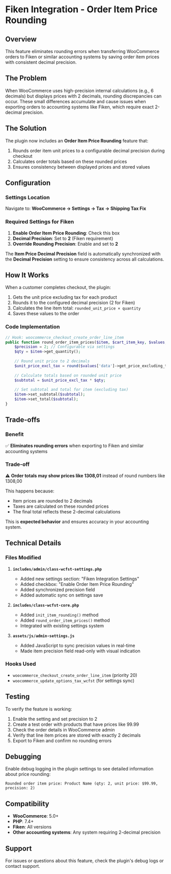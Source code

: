 # Fiken Integration - Order Item Price Rounding

## Overview

This feature eliminates rounding errors when transferring WooCommerce orders to Fiken or similar accounting systems by saving order item prices with consistent decimal precision.

## The Problem

When WooCommerce uses high-precision internal calculations (e.g., 6 decimals) but displays prices with 2 decimals, rounding discrepancies can occur. These small differences accumulate and cause issues when exporting orders to accounting systems like Fiken, which require exact 2-decimal precision.

## The Solution

The plugin now includes an **Order Item Price Rounding** feature that:

1. Rounds order item unit prices to a configurable decimal precision during checkout
2. Calculates order totals based on these rounded prices
3. Ensures consistency between displayed prices and stored values

## Configuration

### Settings Location
Navigate to: **WooCommerce → Settings → Tax → Shipping Tax Fix**

### Required Settings for Fiken

1. **Enable Order Item Price Rounding**: Check this box
2. **Decimal Precision**: Set to **2** (Fiken requirement)
3. **Override Rounding Precision**: Enable and set to **2**

The **Item Price Decimal Precision** field is automatically synchronized with the **Decimal Precision** setting to ensure consistency across all calculations.

## How It Works

When a customer completes checkout, the plugin:

1. Gets the unit price excluding tax for each product
2. Rounds it to the configured decimal precision (2 for Fiken)
3. Calculates the line item total: `rounded_unit_price × quantity`
4. Saves these values to the order

### Code Implementation

```php
// Hook: woocommerce_checkout_create_order_line_item
public function round_order_item_prices($item, $cart_item_key, $values, $order) {
    $precision = 2; // Configurable via settings
    $qty = $item->get_quantity();
    
    // Round unit price to 2 decimals
    $unit_price_excl_tax = round($values['data']->get_price_excluding_tax(), $precision);
    
    // Calculate totals based on rounded unit price
    $subtotal = $unit_price_excl_tax * $qty;
    
    // Set subtotal and total for item (excluding tax)
    $item->set_subtotal($subtotal);
    $item->set_total($subtotal);
}
```

## Trade-offs

### Benefit
✅ **Eliminates rounding errors** when exporting to Fiken and similar accounting systems

### Trade-off
⚠️ **Order totals may show prices like 1308,01** instead of round numbers like 1308,00

This happens because:
- Item prices are rounded to 2 decimals
- Taxes are calculated on these rounded prices
- The final total reflects these 2-decimal calculations

This is **expected behavior** and ensures accuracy in your accounting system.

## Technical Details

### Files Modified

1. **`includes/admin/class-wcfst-settings.php`**
   - Added new settings section: "Fiken Integration Settings"
   - Added checkbox: "Enable Order Item Price Rounding"
   - Added synchronized precision field
   - Added automatic sync on settings save

2. **`includes/class-wcfst-core.php`**
   - Added `init_item_rounding()` method
   - Added `round_order_item_prices()` method
   - Integrated with existing settings system

3. **`assets/js/admin-settings.js`**
   - Added JavaScript to sync precision values in real-time
   - Made item precision field read-only with visual indication

### Hooks Used

- `woocommerce_checkout_create_order_line_item` (priority 20)
- `woocommerce_update_options_tax_wcfst` (for settings sync)

## Testing

To verify the feature is working:

1. Enable the setting and set precision to 2
2. Create a test order with products that have prices like 99.99
3. Check the order details in WooCommerce admin
4. Verify that line item prices are stored with exactly 2 decimals
5. Export to Fiken and confirm no rounding errors

## Debugging

Enable debug logging in the plugin settings to see detailed information about price rounding:

```
Rounded order item price: Product Name (qty: 2, unit price: $99.99, precision: 2)
```

## Compatibility

- **WooCommerce**: 5.0+
- **PHP**: 7.4+
- **Fiken**: All versions
- **Other accounting systems**: Any system requiring 2-decimal precision

## Support

For issues or questions about this feature, check the plugin's debug logs or contact support.
